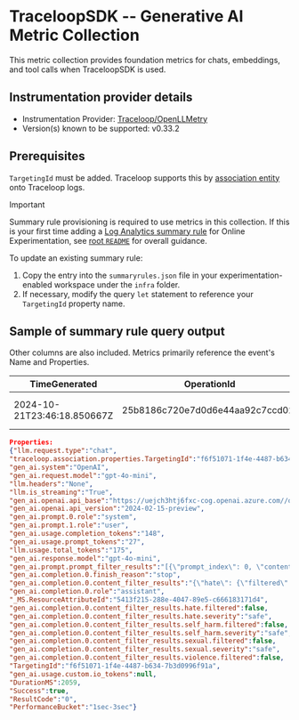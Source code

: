 # TraceloopSDK -- Generative AI Metric Collection
This metric collection provides foundation metrics for chats, embeddings, and tool calls when TraceloopSDK is used.

## Instrumentation provider details
- Instrumentation Provider: [Traceloop/OpenLLMetry](https://github.com/traceloop/openllmetry)
- Version(s) known to be supported: v0.33.2


## Prerequisites

`TargetingId` must be added. Traceloop supports this by [association entity](https://www.traceloop.com/docs/openllmetry/tracing/association) onto Traceloop logs. 

> [!IMPORTANT]
> Summary rule provisioning is required to use metrics in this collection. If this is your first time adding a [Log Analytics summary rule](https://learn.microsoft.com/en-us/azure/azure-monitor/logs/summary-rules?tabs=api) for Online Experimentation, see [root `README`](../README.md) for overall guidance.

To update an existing summary rule:
1. Copy the entry into the `summaryrules.json` file in your experimentation-enabled workspace under the `infra` folder.  
1. If necessary, modify the query `let` statement to reference your `TargetingId` property name.


## Sample of summary rule query output

Other columns are also included. Metrics primarily reference the event's Name and Properties.

| TimeGenerated| OperationId| Name | Properties |
|-----|---|----|----|
| 2024-10-21T23:46:18.850667Z | 25b8186c720e7d0d6e44aa92c7ccd02f | traceloop.chat | *See property bag below |

```json
Properties: 
{"llm.request.type":"chat",
"traceloop.association.properties.TargetingId":"f6f51071-1f4e-4487-b634-7b3d0996f91a",
"gen_ai.system":"OpenAI",
"gen_ai.request.model":"gpt-4o-mini",
"llm.headers":"None",
"llm.is_streaming":"True",
"gen_ai.openai.api_base":"https://uejch3htj6fxc-cog.openai.azure.com//openai/",
"gen_ai.openai.api_version":"2024-02-15-preview",
"gen_ai.prompt.0.role":"system",
"gen_ai.prompt.1.role":"user",
"gen_ai.usage.completion_tokens":"148",
"gen_ai.usage.prompt_tokens":"27",
"llm.usage.total_tokens":"175",
"gen_ai.response.model":"gpt-4o-mini",
"gen_ai.prompt.prompt_filter_results":"[{\"prompt_index\": 0, \"content_filter_results\": {\"hate\": {\"filtered\": false, \"severity\": \"safe\"}, \"jailbreak\": {\"filtered\": false, \"detected\": false}, \"self_harm\": {\"filtered\": false, \"severity\": \"safe\"}, \"sexual\": {\"filtered\": false, \"severity\": \"safe\"}, \"violence\": {\"filtered\": false, \"severity\": \"safe\"}}}]",
"gen_ai.completion.0.finish_reason":"stop",
"gen_ai.completion.0.content_filter_results":"{\"hate\": {\"filtered\": false, \"severity\": \"safe\"}, \"self_harm\": {\"filtered\": false, \"severity\": \"safe\"}, \"sexual\": {\"filtered\": false, \"severity\": \"safe\"}, \"violence\": {\"filtered\": false, \"severity\": \"safe\"}}",
"gen_ai.completion.0.role":"assistant",
"_MS.ResourceAttributeId":"5413f215-288e-4047-89e5-c666183171d4",
"gen_ai.completion.0.content_filter_results.hate.filtered":false,
"gen_ai.completion.0.content_filter_results.hate.severity":"safe",
"gen_ai.completion.0.content_filter_results.self_harm.filtered":false,
"gen_ai.completion.0.content_filter_results.self_harm.severity":"safe",
"gen_ai.completion.0.content_filter_results.sexual.filtered":false,
"gen_ai.completion.0.content_filter_results.sexual.severity":"safe",
"gen_ai.completion.0.content_filter_results.violence.filtered":false,
"TargetingId":"f6f51071-1f4e-4487-b634-7b3d0996f91a",
"gen_ai.usage.custom.io_tokens":null,
"DurationMS":2059,
"Success":true,
"ResultCode":"0",
"PerformanceBucket":"1sec-3sec"}
```
